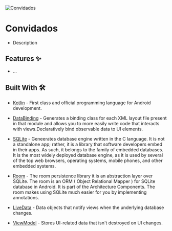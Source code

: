 

![Convidados](https://img.shields.io/badge/kotlin-%230095D5.svg?style=plastic&logo=kotlin&logoColor=white)

# Convidados  

- Description

## Features ✨

- ...

## Built With 🛠

- [Kotlin](https://kotlinlang.org/) - First class and official programming language for Android development.
- [DataBinding](https://github.com/android/databinding-samples) - Generates a binding class for each XML layout file present in that module and allows you to more easily write code that interacts with views.Declaratively bind observable data to UI elements.

- [SQLite](https://developer.android.com/topic/libraries/architecture/room) - Geneerates database engine written in the C language. It is not a standalone app; rather, it is a library that software developers embed in their apps. As such, it belongs to the family of embedded databases. It is the most widely deployed database engine, as it is used by several of the top web browsers, operating systems, mobile phones, and other embedded systems.

- [Room](https://developer.android.com/topic/libraries/architecture/room) - The room persistence library it is an abstraction layer over SQLite. The room is an ORM ( Object Relational Mapper ) for SQLite database in Android. It is part of the Architecture Components. The room makes using SQLite much easier for you by implementing annotations.

- [LiveData](https://developer.android.com/topic/libraries/architecture/livedata) - Data objects that notify views when the underlying database changes.

- [ViewModel](https://developer.android.com/topic/libraries/architecture/viewmodel) - Stores UI-related data that isn't destroyed on UI changes. 
